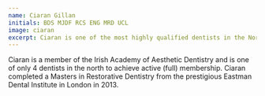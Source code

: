 ```yaml
---
name: Ciaran Gillan
initials: BDS MJDF RCS ENG MRD UCL
image: ciaran
excerpt: Ciaran is one of the most highly qualified dentists in the North West, meaning that when you attend Dental Solutions you receive only the highest standard of care.
---
```


Ciaran is a member of the Irish Academy of Aesthetic Dentistry and is one of only 4 dentists in the north to achieve active (full) membership. Ciaran completed a Masters in Restorative Dentistry from the prestigious Eastman Dental Institute in London in 2013.
